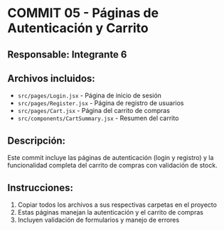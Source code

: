 # COMMIT 05 - Páginas de Autenticación y Carrito

## Responsable: Integrante 6

## Archivos incluidos:
- `src/pages/Login.jsx` - Página de inicio de sesión
- `src/pages/Register.jsx` - Página de registro de usuarios
- `src/pages/Cart.jsx` - Página del carrito de compras
- `src/components/CartSummary.jsx` - Resumen del carrito

## Descripción:
Este commit incluye las páginas de autenticación (login y registro) y la funcionalidad completa del carrito de compras con validación de stock.

## Instrucciones:
1. Copiar todos los archivos a sus respectivas carpetas en el proyecto
2. Estas páginas manejan la autenticación y el carrito de compras
3. Incluyen validación de formularios y manejo de errores
